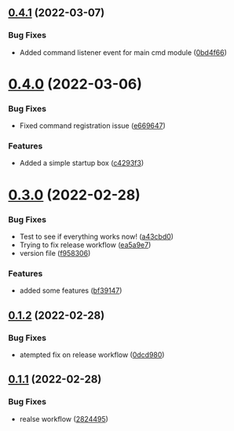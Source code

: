 ## [0.4.1](https://github.com/Greazi-Times/Discord_Bot_Foundation/compare/v0.4.0...v0.4.1) (2022-03-07)


### Bug Fixes

* Added command listener event for main cmd module ([0bd4f66](https://github.com/Greazi-Times/Discord_Bot_Foundation/commit/0bd4f668338bfc499fe75591d6344ccf33c569f1))



# [0.4.0](https://github.com/Greazi-Times/Discord_Bot_Foundation/compare/v0.3.0...v0.4.0) (2022-03-06)


### Bug Fixes

* Fixed command registration issue ([e669647](https://github.com/Greazi-Times/Discord_Bot_Foundation/commit/e669647bd937ef74d700b4c41ed64b5db77b5fd2))


### Features

* Added a simple startup box ([c4293f3](https://github.com/Greazi-Times/Discord_Bot_Foundation/commit/c4293f3c278f1013c201ad6cca3b269dae810529))



# [0.3.0](https://github.com/Greazi-Times/Discord_Bot_Foundation/compare/v0.1.2...v0.3.0) (2022-02-28)


### Bug Fixes

* Test to see if everything works now! ([a43cbd0](https://github.com/Greazi-Times/Discord_Bot_Foundation/commit/a43cbd0c299c1b490c14fbd9c9df03a9cda42d6e))
* Trying to fix release workflow ([ea5a9e7](https://github.com/Greazi-Times/Discord_Bot_Foundation/commit/ea5a9e76b368f273d7e99e5ee5c75a0c2bdf8ff4))
* version file ([f958306](https://github.com/Greazi-Times/Discord_Bot_Foundation/commit/f958306e3160d277ddb67bf7029dcd966d2b764b))


### Features

* added some features ([bf39147](https://github.com/Greazi-Times/Discord_Bot_Foundation/commit/bf39147b2eddbfb1685aa0b455f5c3e28fc6960d))



## [0.1.2](https://github.com/Greazi-Times/Discord_Bot_Foundation/compare/v0.1.1...v0.1.2) (2022-02-28)


### Bug Fixes

* atempted fix on release workflow ([0dcd980](https://github.com/Greazi-Times/Discord_Bot_Foundation/commit/0dcd980dd89189ffd2a583ff6168ff8de2208841))



## [0.1.1](https://github.com/Greazi-Times/Discord_Bot_Foundation/compare/v0.1.0...v0.1.1) (2022-02-28)


### Bug Fixes

* realse workflow ([2824495](https://github.com/Greazi-Times/Discord_Bot_Foundation/commit/2824495a1bcee51f353e48f7dd8ec70cec62c9bb))



